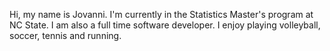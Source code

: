 Hi, my name is Jovanni. I'm currently in the Statistics Master's program at NC State. I am also a full time software developer.
I enjoy playing volleyball, soccer, tennis and running.


